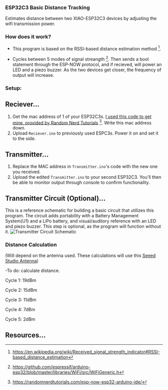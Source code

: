 ### ESP32C3 Basic Distance Tracking

Estimates distance between two XIAO-ESP32C3 devices by adjusting the wifi transmission power.

### How does it work?

+ This program is based on the RSSI-based distance estimation method [^1].

+ Cycles between 5 modes of signal streangth [^2]. Then sends a bool statement through the ESP-NOW protocol, and if recieved, will power an LED and a piezo buzzer. As the two devices get closer, the frequency of output will increase.

### Setup:
<expand>

  ## Reciever...
  1) Get the mac address of 1 of your ESP32C3s. [I used this code to get mine, provided by Random Nerd Tutorials](https://raw.githubusercontent.com/RuiSantosdotme/Random-Nerd-Tutorials/master/Projects/ESP32/ESP32_Get_MAC_Address.ino) [^3]. Write this mac address down.
  2) Upload `Reciever.ino` to previously used ESPC3s. Power it on and set it to the side.
  
  ## Transmitter...
  1) Replace the MAC address in `Transmitter.ino`'s code with the new one you received.
  2) Upload the edited `Transmitter.ino` to your second ESP32C3. You'll then be able to monitor output through console to confirm functionality.
  
  ## Transmitter Circuit (Optional)...
  This is a reference schematic for building a basic circuit that utilizes this program. The circuit adds portability with a Battery Management System(U1) and a LiPo battery, and visual/auditory reference with an LED and piezo buzzer. This step is optional, as the program will function without it.
  ![Transmitter Circuit Schematic](https://github.com/allenc125789/ESP32C3-BasicDistance/blob/main/KiCad-files/ESP32C3-DistanceTracker-Transmitter.jpg)

</expand>

### Distance Calculation
(Will depend on the antenna used. These calculations will use this [Seeed Studio Antenna](https://media-cdn.seeedstudio.com/media/catalog/product/cache/bb49d3ec4ee05b6f018e93f896b8a25d/5/-/5-113991114-xiao-esp32s3-45fontall_1.jpg))

-To do: calculate distance.

Cycle 1: 19dBm

Cycle 2: 15dBm

Cycle 3: 11dBm

Cycle 4: 7dBm

Cycle 5: 2dBm

## Resources...

[^1]: https://en.wikipedia.org/wiki/Received_signal_strength_indicator#RSSI-based_distance_estimation
[^2]: https://github.com/espressif/arduino-esp32/blob/master/libraries/WiFi/src/WiFiGeneric.h
[^3]: https://randomnerdtutorials.com/esp-now-esp32-arduino-ide/
